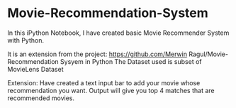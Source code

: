 
# Movie-Recommendation-System
In this iPython Notebook, I have created basic Movie Recommender System with Python.

It is an extension from the project: https://github.com/Merwin Ragul/Movie-Recommendation Sysyem in Python The Dataset used is subset of MovieLens Dataset

Extension: Have created a text input bar to add your movie whose recommendation you want. Output will give you top 4 matches that are recommended movies.

